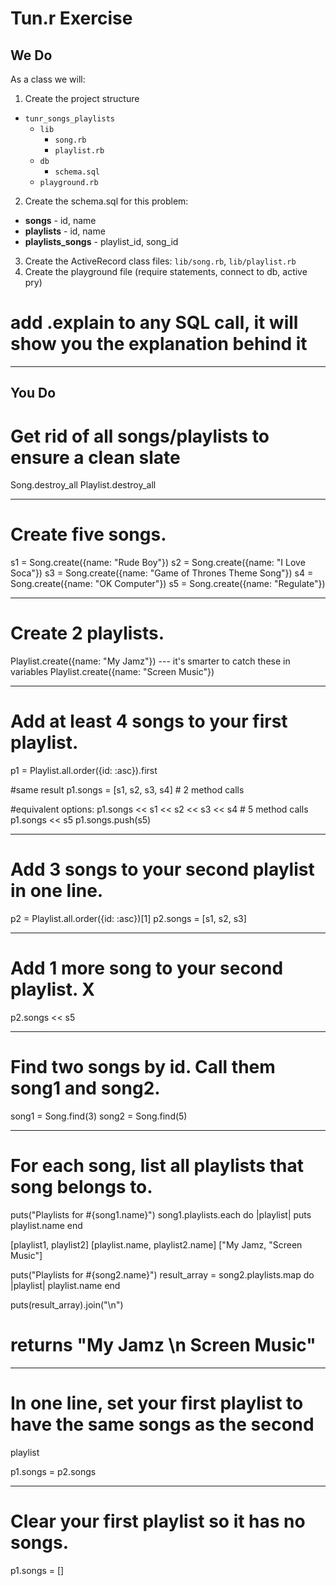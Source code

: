 # Tun.r Exercise

## We Do

As a class we will:

1. Create the project structure
  * `tunr_songs_playlists`
    * `lib`
      * `song.rb`
      * `playlist.rb`
    * `db`
      * `schema.sql`
    * `playground.rb`
2. Create the schema.sql for this problem:
  * **songs** - id, name
  * **playlists** - id, name
  * **playlists_songs** - playlist_id, song_id
3. Create the ActiveRecord class files: `lib/song.rb`, `lib/playlist.rb`
4. Create the playground file (require statements, connect to db, active pry)


# add .explain to any SQL call, it will show you the explanation behind it



----------------------------------------------------------------------------------------------------




## You Do


# Get rid of all songs/playlists to ensure a clean slate
Song.destroy_all
Playlist.destroy_all

--------------------------------------------------
# Create five songs.
s1 = Song.create({name: "Rude Boy"})
s2 = Song.create({name: "I Love Soca"})
s3 = Song.create({name: "Game of Thrones Theme Song"})
s4 = Song.create({name: "OK Computer"})
s5 = Song.create({name: "Regulate"})

--------------------------------------------------

# Create 2 playlists.
Playlist.create({name: "My Jamz"})           --- it's smarter to catch these in variables
Playlist.create({name: "Screen Music"})

--------------------------------------------------

# Add at least 4 songs to your first playlist.
p1 = Playlist.all.order({id: :asc}).first

#same result
p1.songs = [s1, s2, s3, s4]                 # 2 method calls

#equivalent options:
p1.songs << s1 << s2 << s3 << s4            # 5 method calls
p1.songs << s5
p1.songs.push(s5)

--------------------------------------------------

# Add 3 songs to your second playlist in one line.
p2 = Playlist.all.order({id: :asc})[1]
p2.songs = [s1, s2, s3]

--------------------------------------------------

# Add 1 more song to your second playlist. X
p2.songs << s5

--------------------------------------------------

# Find two songs by id. Call them song1 and song2.
song1 = Song.find(3)
song2 = Song.find(5)

--------------------------------------------------

# For each song, list all playlists that song belongs to.
puts("Playlists for #{song1.name}")
song1.playlists.each do |playlist|
  puts playlist.name
  end

[playlist1, playlist2]
[playlist.name, playlist2.name]
["My Jamz, "Screen Music"]

puts("Playlists for #{song2.name}")
result_array = song2.playlists.map do |playlist|
  playlist.name
end

  puts(result_array).join("\n")
  # returns "My Jamz \n Screen Music"

--------------------------------------------------

# In one line, set your first playlist to have the same songs as the second
   playlist

   p1.songs = p2.songs

--------------------------------------------------

# Clear your first playlist so it has no songs.

p1.songs = []
